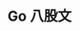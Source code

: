 ---
title: Go 八股文
description: Go 八股文合集
image:

# Badge style
style:
    background: "#2a9d8f"
    color: "#fff"
---